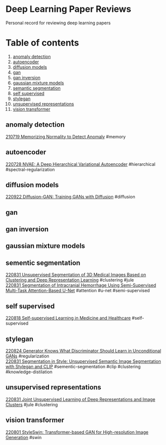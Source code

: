 # Deep Learning Paper Reviews
Personal record for reviewing deep learning papers


# Table of contents
<!-- 1. [activation](#activation)
1. [adaptation](#adaptation)
1. [adversarial training](#adversarial-training)
1. [antialiasing](#antialiasing)
1. [attention](#attention)
1. [augmentation](#augmentation)
1. [backbone](#backbone)
1. [bayesian](#bayesian)
1. [bias](#bias)
1. [causality](#causality)
1. [channel attention](#channel-attention)
1. [computation](#computation)
1. [contrastive learning](#contrastive-learning)
1. [convolution](#convolution)
1. [dataset](#dataset)
1. [ddpm](#ddpm)
1. [disentangle](#disentangle)
1. [domain adaptation](#domain-adaptation)
1. [dropout](#dropout)
1. [efficient attention](#efficient-attention)
1. [embedding](#embedding)
1. [energy based model](#energy-based-model)
1. [few shot](#few-shot)
1. [gan](#gan)
1. [gan inversion](#gan-inversion)
1. [generalization](#generalization)
1. [generative model](#generative-model)
1. [graph](#graph)
1. [image editing](#image-editing)
1. [image generation](#image-generation)
1. [img2img](#img2img)
1. [implicit model](#implicit-model)
1. [instance segmentation](#instance-segmentation)
1. [knowledge base](#knowledge-base)
1. [memory](#memory)
1. [mixup](#mixup)
1. [noise](#noise)
1. [normalization](#normalization)
1. [object detection](#object-detection)
1. [optimization](#optimization)
1. [out of distribution](#out-of-distribution)
1. [perceptual loss](#perceptual-loss)
1. [pooling](#pooling)
1. [regularization](#regularization)
1. [reinforcement learning](#reinforcement-learning)
1. [representation](#representation)
1. [saliency](#saliency)
1. [salient object detection](#salient-object-detection)
1. [score_based_model](#score-based-model)
1. [self supervised](#self-supervised)
1. [semi supervised learning](#semi-supervised-learning)
1. [style transfer](#style-transfer)
1. [stylegan](#stylegan)
1. [super resolution](#super-resolution)
1. [transformer](#transformer)
1. [unsupervised img2img](#unsupervised-img2img)
1. [unsupervised nmt](#unsupervised-nmt)
1. [vae](#vae)
1. [video](#video)
1. [video transformer](#video-transformer)
1. [vision](#vision)
1. [vision language](#vision-language)
1. [vision transformer](#vision-transformer)
1. [visual grounding](#visual-grounding)
1. [vit](#vit)
1. [vocoder](#vocoder)
1. [weak supervision](#weak-supervision)
1. [uncategorized](#uncategorized) -->


1. [anomaly detection](#anomaly-detection)
1. [autoencoder](#autoencoder)
2. [diffusion models](#diffusion-models)
3. [gan](#gan)
4. [gan inversion](#gan-inversion)
5. [gaussian mixture models](#gaussian-mixture-models)
6. [semantic segmentation](#semantic-segmentation)
7. [self supervised](#self-supervised)
8. [stylegan](#stylegan)
9. [unsupervised representations](#unsupervised-representations)
10. [vision transformer](#vision-transformer)

## anomaly detection
[210719 Memorizing Normality to Detect Anomaly](summaries/210719%20Memorizing%20Normality%20to%20Detect%20Anomaly:%20Memory-augmented%20Deep%20Autoencoder%20for%20Unsupervised%20Anomaly%20Detection.md) #memory
## autoencoder
[220728 NVAE: A Deep Hierarchical Variational Autoencoder](summaries/220728%20NVAE:%20A%20Deep%20Hierarchical%20Variational%20Autoencoder.md) #hierarchical #spectral-regularization 
## diffusion models
[220922 Diffusion-GAN: Training GANs with Diffusion](summaries/220922%20Diffusion-GAN:%20Training%20GANs%20with%20Diffusion.md) #diffusion
## gan
## gan inversion
## gaussian mixture models
## sementic segmentation
[220831 Unsupervised Segmentation of 3D Medical Images Based on Clustering and Deep Representation Learning](summaries/220831%20Unsupervised%20Segmentation%20of%203D%20Medical%20Images%20Based%20on%20Clustering%20and%20Deep%20Representation%20Learning.md) #clustering #jule  
[220831 Segmentation of Intracranial Hemorrhage Using Semi-Supervised Multi-Task Attention-Based U-Net](summaries/220831%20Segmentation%20of%20Intracranial%20Hemorrhage%20Using%20Semi-Supervised%20Multi-Task%20Attention-Based%20U-Net.md) #attention #u-net #semi-supervised
## self supervised
[220818 Self-supervised Learning in Medicine and Healthcare](summaries/220818%20Self-supervised%20learning%20in%20medicine%20and%20healthcare.md) #self-supervised
## stylegan
[220824 Generator Knows What Discriminator Should Learn in Unconditional GANs](summaries/220824%20Generator%20Knows%20What%20Discriminator%20Should%20Learn%20in%20Unconditional%20GANs.md) #regularization   
[220831 Segmentation in Style: Unsupervised Semantic Image Segmentation with Stylegan and CLIP](summaries/220831%20Segmentation%20in%20Style:%20Unsupervised%20Semantic%20Image%20Segmentation%20with%20Stylegan%20and%20CLIP.md) #sementic-segmentation #clip #clustering #knowledge-distilation
## unsupervised representations
[220831 Joint Unsupervised Learning of Deep Representations and Image Clusters](summaries/220831%20Joint%20Unsupervised%20Learning%20of%20Deep%20Representations%20and%20Image%20Clusters.md) #jule #clustering
## vision transformer
[220801 StyleSwin: Transformer-based GAN for High-resolution Image Generation](summaries/220801%20StyleSwin:%20Transformer-based%20GAN%20for%20High-resolution%20Image%20Generation.md) #swin

